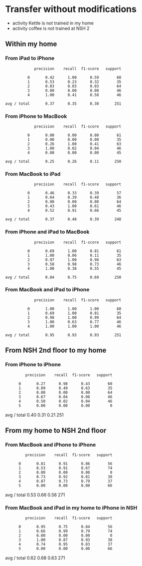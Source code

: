 Transfer without modifications
==============================

- activity Kettle is not trained in my home
- activity coffee is not trained at NSH 2

## Within my home

### From iPad to iPhone

```
             precision    recall  f1-score   support

          0       0.42      1.00      0.59        60
          1       0.53      0.23      0.32        35
          2       0.03      0.03      0.03        64
          3       0.00      0.00      0.00        46
          4       1.00      0.41      0.58        46

avg / total       0.37      0.35      0.30       251
```

### From iPhone to MacBook

```
             precision    recall  f1-score   support

          0       0.00      0.00      0.00        61
          1       0.00      0.00      0.00        35
          2       0.26      1.00      0.41        63
          3       1.00      0.02      0.04        46
          4       0.00      0.00      0.00        45

avg / total       0.25      0.26      0.11       250
```

### From MacBook to iPad

```
             precision    recall  f1-score   support

          0       0.46      0.33      0.39        57
          1       0.64      0.39      0.48        36
          2       0.00      0.00      0.00        64
          3       0.43      1.00      0.61        46
          4       0.52      0.91      0.66        45

avg / total       0.37      0.48      0.39       248
```

### From iPhone and iPad to MacBook

```
             precision    recall  f1-score   support

          0       0.69      1.00      0.81        61
          1       1.00      0.06      0.11        35
          2       0.97      1.00      0.98        63
          3       0.58      0.98      0.73        46
          4       1.00      0.38      0.55        45

avg / total       0.84      0.75      0.69       250
```

### From MacBook and iPad to iPhone

```
             precision    recall  f1-score   support

          0       1.00      1.00      1.00        60
          1       0.69      1.00      0.81        35
          2       0.98      1.00      0.99        64
          3       1.00      0.63      0.77        46
          4       1.00      1.00      1.00        46

avg / total       0.95      0.93      0.93       251
```

## From NSH 2nd floor to my home

### From iPhone to iPhone

             precision    recall  f1-score   support

          0       0.27      0.98      0.43        60
          1       0.89      0.49      0.63        35
          2       0.00      0.00      0.00        64
          3       0.67      0.04      0.08        46
          4       0.50      0.02      0.04        46
          5       0.00      0.00      0.00         0

avg / total       0.40      0.31      0.21       251

## From my home to NSH 2nd floor

### From MacBook and iPhone to iPhone

             precision    recall  f1-score   support

          0       0.81      0.91      0.86        56
          1       0.53      0.91      0.67        74
          2       0.00      0.00      0.00         0
          3       0.73      0.92      0.81        38
          4       0.87      0.73      0.79        37
          5       0.00      0.00      0.00        66

avg / total       0.53      0.66      0.58       271

### From MacBook and iPad in my home to iPhone in NSH

             precision    recall  f1-score   support

          0       0.95      0.75      0.84        56
          1       0.66      0.99      0.79        74
          2       0.00      0.00      0.00         0
          3       1.00      0.87      0.93        38
          4       0.74      0.95      0.83        37
          5       0.00      0.00      0.00        66

avg / total       0.62      0.68      0.63       271
